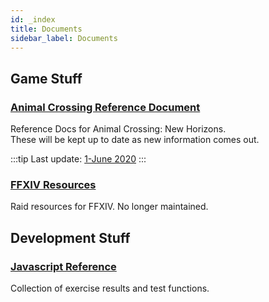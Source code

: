 ```yaml
---
id: _index
title: Documents
sidebar_label: Documents
---
```

## Game Stuff

### [**Animal Crossing Reference Document**](animal-crossing)

Reference Docs for Animal Crossing: New Horizons.  
These will be kept up to date as new information comes out.

:::tip
Last update: [1-June 2020](animal-crossing/new-this-month)
:::

### [**FFXIV Resources**](ffxiv)

Raid resources for FFXIV.
No longer maintained.

## Development Stuff

### [**Javascript Reference**](dev/js)

Collection of exercise results and test functions.